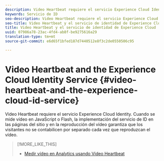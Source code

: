 ```yaml
---
description: Video Heartbeat requiere el servicio Experience Cloud Identity. Cuando se mide vídeo en JavaScript o Flash, la implementación del servicio de ID en las páginas del sitio y en la reproducción del vídeo garantiza que los visitantes no se contabilicen por separado cada vez que reproduzcan el vídeo.
keywords: Servicio de ID
seo-description: Video Heartbeat requiere el servicio Experience Cloud Identity. Cuando se mide vídeo en JavaScript o Flash, la implementación del servicio de ID en las páginas del sitio y en la reproducción del vídeo garantiza que los visitantes no se contabilicen por separado cada vez que reproduzcan el vídeo.
seo-title: Video Heartbeat y el servicio de identidad de Experience Cloud
title: Video Heartbeat y el servicio de identidad de Experience Cloud
uuid: 07986a78-23ac-4fd4-ab8f-be9275616a29
translation-type: tm+mt
source-git-commit: e6d65f1bfed187d7440512e8f3c2de0550506c95

---
```



# Video Heartbeat and the Experience Cloud Identity Service {#video-heartbeat-and-the-experience-cloud-id-service}

Video Heartbeat requiere el servicio Experience Cloud Identity. Cuando se mide vídeo en JavaScript o Flash, la implementación del servicio de ID en las páginas del sitio y en la reproducción del vídeo garantiza que los visitantes no se contabilicen por separado cada vez que reproduzcan el vídeo.

>[!MORE_LIKE_THIS]
>
>* [Medir vídeo en Analytics usando Video Heartbeat](https://marketing.adobe.com/resources/help/en_US/sc/appmeasurement/hbvideo/)

